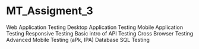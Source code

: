 # MT_Assigment_3
Web Application Testing
Desktop Application Testing
Mobile Application Testing
Responsive Testing
Basic intro of API Testing
Cross Browser Testing
Advanced Mobile Testing (aPk, IPA)
Database SQL Testing
